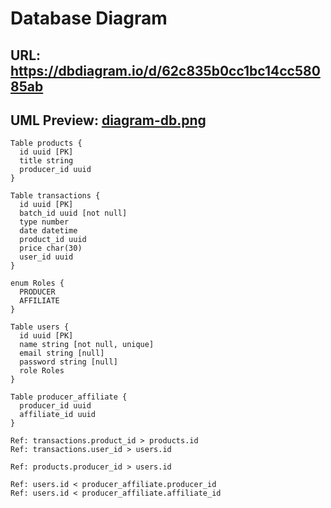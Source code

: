 # Database Diagram

## URL: <a href="https://dbdiagram.io/d/62c835b0cc1bc14cc58085ab">https://dbdiagram.io/d/62c835b0cc1bc14cc58085ab</a>

## UML Preview: [diagram-db.png](diagram-db.png)

```
Table products {
  id uuid [PK]
  title string
  producer_id uuid
}

Table transactions {
  id uuid [PK]
  batch_id uuid [not null]
  type number
  date datetime
  product_id uuid
  price char(30)
  user_id uuid
}

enum Roles {
  PRODUCER
  AFFILIATE
}

Table users {
  id uuid [PK]
  name string [not null, unique]
  email string [null]
  password string [null]
  role Roles
}

Table producer_affiliate {
  producer_id uuid
  affiliate_id uuid
}

Ref: transactions.product_id > products.id
Ref: transactions.user_id > users.id

Ref: products.producer_id > users.id

Ref: users.id < producer_affiliate.producer_id
Ref: users.id < producer_affiliate.affiliate_id
```
